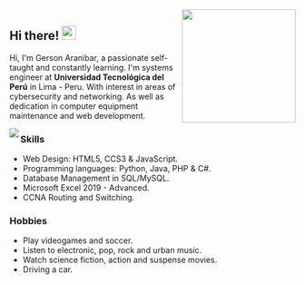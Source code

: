 <img align='right' src='https://user-images.githubusercontent.com/5713670/87202985-820dcb80-c2b6-11ea-9f56-7ec461c497c3.gif' width='200'>

## Hi there! <a><img src="https://media.giphy.com/media/hvRJCLFzcasrR4ia7z/giphy.gif" width="25px"></a>
Hi, I'm Gerson Aranibar, a passionate self-taught and constantly learning. I'm systems engineer at **Universidad Tecnológica del Perú** in Lima - Peru.  With interest in areas of cybersecurity and networking. As well as dedication in computer equipment maintenance and web development.

<img src='https://github.com/aranibar28/aranibar28/blob/main/img/Monkey_Kid_Coding.gif' align='left'>

### Skills
- Web Design: HTML5, CCS3 & JavaScript.
- Programming languages: Python, Java, PHP & C#.
- Database Management in SQL/MySQL.
- Microsoft Excel 2019 - Advanced.
- CCNA Routing and Switching.

### Hobbies
- Play videogames and soccer.
- Listen to electronic, pop, rock and urban music.  
- Watch science fiction, action and suspense movies.
- Driving a car.
